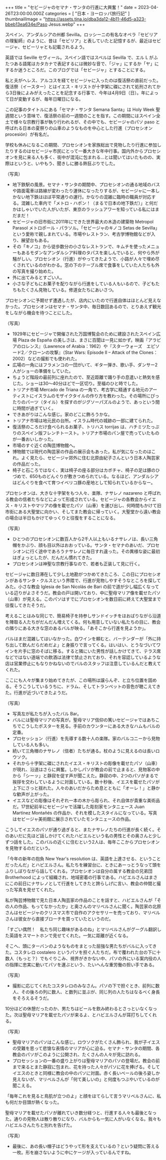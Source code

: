 +++
title = "セビージャのセマナ・サンタの行進に大興奮！"
date = 2023-04-26T23:00:00.000Z
categories = [ "日本・ヨーロッパ旅行記" ]
thumbnailImage = "https://assets.tina.io/dba3da12-4b11-46d5-a323-bbeb13ea634e/Paso Jesus.webp"
+++

スペイン、アンダルシアの州都 Sevilla。ロッシーニの有名なオペラ『セビリアの理髪師』のように、昔は「セビリア」と表していたと記憶するが、最近はセビージャ、セビーリャとも記載されるよう。

<!--more-->

英語では Seville セヴィール。スペイン語ではスペルは Sevilla で、エル L がふたつある語尾はカタカナで表記するには微妙な音で、「ジャ」にするか「ヤ」にするか迷うところだ。このブログでは「セビージャ」とすることにする。

私と夫がへレス、アルコスを経てセビージャに入ったのは復活祭の直前だった。復活祭（イースター）とはイエス・キリストが十字架に磔にされて処刑されてから3日後によみがえったことを記念する行事で、今年は4月9日（日）。年によって日が変動するが、毎年日曜日になる。

この記事のタイトルにある「セマナ・サンタ Semana Santa」は Holy Week 聖週間という意味で、復活祭の前の一週間のことを指す。この期間にはスペイン全土で様々な宗教行事が執り行われるが、その中でも、セビージャのパソ paso と呼ばれる日本の夏祭りの山車のようなものを中心とした行進（プロセシオン procesión）が有名だ。

学校も休みになるこの期間、プロセシオンを家族総出で見物したり行進に参加したりするのはセビージャ市民にとって一番大きな年中行事。国内外からプロセシオンを見に来る人も多く、街中が混沌に包まれる...とは聞いてはいたものの、実際はというと、いやもう、聞きしに勝る熱狂ぶりでした。

（写真）

* 地下鉄駅の風景。セマナ・サンタの期間中、プロセシオンの通る地域のバスや路面電車は路線が変わったり運休になったりするが、セビージャに一本しかない地下鉄はほぼ平常通りの運行。かなりの混雑に臨時の職員が対応する。混雑した車内で「メトロ・ハポン！（まるで日本の地下鉄だ）」と何だかはしゃいでいた人がいたが、東京のラッシュアワーを知っている私にはまだまだ！
* セビージャの旧市街に2011年にできた世界最大の木造の建築物 Metropol Parasol メトロポール・パラソル。「セビージャのキノコ Setas de Sevilla」という愛称で親しまれている。市場やレストラン、考古学博物館などが入り、展望台もある。
* その「キノコ」から徒歩数分の小さなレストランで、キムチを使ったメニューもあるモダンなアンダルシア料理のタパスを楽しんでいると、何やら外が騒がしい。プロセシオン（行進）がやってきたようで、小路が人々で埋め尽くされているのがわかる。窓の下のテーブル席で食事をしていた人たちも外の写真を撮り始めた。
* 外に出てみるとすごい人。
* 小さな子どもにお菓子を配りながら行進をしている人もいるので、子どもたちもたくさん見物している。修道女たちにあいさつ。

プロセシオンに予期せず遭遇したが、店内にいたので行進自体はほとんど見えなかった。プロセシオンはセマナ・サンタ中、毎日数回あるので、とりあえず観光をしながら機会を待つことにした。

（写真）

* 1929年にセビージャで開催された万国博覧会のために建設されたスペイン広場 Plaza de España の美しさは、まさに百聞は一見に如かず。映画『アラビアのロレンス』（Lawrence of Arabia：1962）や『スターウォーズ　エピソード2／クローンの攻撃』（Star Wars: Episode II – Attack of the Clones：2002）などの撮影でも使われた。
* 広場の一角にはフラメンコの一団がいて、ギター弾き、歌い手、ダンサー2人がショーの準備をしていた。
* ちょうど階段の最前列に座れたので、至近距離で踊り手の息遣いと熱気を感じた。ショーは30〜40分ほどで一区切り。至福のひと時でした。
* トリアナ市場 Mercado de Triana の一角で、考古学に精通する地元のアーティストにイスラムのモザイクタイルの作り方を教わった。その場所にぴったりのパーツ（タイル）を探すのがジグソーパズルのようで、あっという間に時間が過ぎていく。
* できあがりはこんな感じ。家のどこに飾ろうかな。
* トリアナ市場は地元民の台所。イスラム時代の城跡の一部に建てられた。
* 復活祭のころだけ食べられるお菓子、トリハス torrijas は、ハチミツたっぷりのスペイン版フレンチトースト。トリアナ市場のパン屋で売っていたものが一番おいしかった。
* 市場のすぐ近くの陶芸博物館へ。
* 博物館では現代の陶芸家の作品の展示会もあった。私が気になったのはこれ。よく見たら、セビージャ郊外に住む北原由紀子さんという日本人陶芸家の作品だった。
* 椅子と石ころではなく、実は椅子の座る部分はカボチャ、椅子の足は豚のひづめで、650ものどんぐりが敷きつめられている。なるほど、アンダルシアはどんぐりを食べて育つイベリコ豚の産地として知られているからなー。

プロセシオンは、大きな十字架をもつ人々、楽隊、ナサレノ nazareno と呼ばれる教会の信者たちなどによって形成されている。セビージャの各教会からイエス・キリストやマリアの像を載せたパソ（山車）を運び出し、何時間もかけて旧市街にある大聖堂に向かい、そしてまた教会に帰っていく。大聖堂から遠い教会の場合は半日もかけてゆっくりと往復をすることになる。

（写真）

* ひとつのプロセシオンに数百人から2千人以上もいるナサレノは、長い三角帽をかぶり、顔も目以外はおおっている。サンタ・セマナのあいだ、プロセシオンに行く途中であろうナサレノに毎日すれ違った。その異様な姿に最初はぎょっとしたが、だんだん慣れてきた。
* プロセシオンは神聖な宗教行事なので、若者も正装して見に行く。

セビージャに数日滞在して少し土地勘がつかめてきたころ、この日にプロセシオンがあるサンタ・クルスという界隈で、行進が見物しやすそうなところを探してみた。小さな教会 Iglesia de San Nicolás de Bari の前で道が少し幅広くなっている辺りがよさそうだ。教会の戸は開いており、中に聖母マリア像を載せたパソ（山車）が見える。このパソはすでにプロセシオンを数日前に終えて大聖堂まで往復してきたそうだ。

考えることはみな同じで、簡易椅子を持参しサンドイッチをほおばりながら沿道を陣取る人たちがだんだん増えてくる。何も用意していない私たちの目に、教会の隣りにある大きな窓のあるバルが映る。「あそこから行進を見ようか」。

バルはまだ混雑してはいなかった。白ワインを頼むと、バーテンダーが「外に持ち出して飲んだらだめだよ」と身振りで言ってくる。はいはい、とうなづいてワインを片手に窓のそばに移る。すると隣にいた男性が話しかけてきて、テラス席などではない道端での飲酒は法律で禁止されており、それを容認しているような店は営業停止にもなりかねないのでバルのスタッフは注意しているんだと教えてくれた。

ここにも人々が集まり始めてきたが、この場所は譲らんぞ、と立ち位置を固める。そうこうしているうちに、ドラム、そしてトランペットの音色が聴こえてきた。行進が近づいてきたようだ。

（写真）

* 写真左が私たちが入ったバル Bar。
* バルには聖母マリアの写真が。聖母マリア信仰の篤いセビージャではあちこちでこうしたポスターを見る。手前のカウンターにある大きなハムもバルの定番。
* プロセッション（行進）を先導する数十人の楽隊。家のバルコニーから見物している人も多い。
* 続いて三角帽のナサレノ（信者）たちが通る。杖のように見えるのは長いロウソク。
* それから十字架に磔にされたイエス・キリストの彫像を載せたパソ（山車）が現れ、沿道はさらに興奮。しかしパソが教会の前で止まると、見物客の中から「シーッ」と静寂を促す声が聞こえた。静寂の中、2つのパソがまるで挨拶を交わしているように対面している。数十秒後、イエスを載せたパソが上下にさっと揺れた。人々のあいだからため息とともに「オーレ！」と静かな歓声が上がった。
* イエスなどの彫像はそれぞれ一本の木から彫られ、それ自体が貴重な美術品だ。17世紀前半にセビージャで活躍した彫刻家モンタニェース Juan Martínez Montañés の作品か、それを模したスタイルになっている。写真はセビージャ美術館に展示されていたモンタニェースの作品。

こうしてイエスのパソが通り過ぎると、またナサレノたちの行進が長く続く。そのあいだに先ほど話しかけてくれたハビエルという名の男性とその奥さんと少しずつ話をした。このバルの近くに住むという2人は、毎年ここからプロセシオンを見物するのだという。

「今年の新年の抱負 New Year's resolution は、英語を上達させる、ということだったんだ」とハビエルさん。私たちを練習台に、ときにあーっとうなって頭をふりしぼりながら話してくれる。プロセシオンは自分の属する教会の兄弟団 Brotherhood によって組織され、地域密着の行事である。ハビエルさんはまさにこの前日にナサレノとして行進をしてきたと誇らしげに言い、教会の仲間と撮った写真を見せてくれた。

私が陶芸博物館で見た日本人陶芸家の作品のことを話すと、ハビエルさんが「その人の作品、もってなかったか」と奥さんのマリベルさんに聞く。陶芸家の北原さんはセビージャのクリスマス市で自作のアクセサリーを売っており、マリベルさんは彼女から直接ブローチを買っていたというのだ。

「すごい偶然！　私たち同じ趣味があるのね」とマリベルさんがグーグル翻訳した英語をスマートホンで見せてくれた。一気に距離が近くなる。

そこへ、頭にターバンのようなものをまとった屈強な男たちがバルに入ってきた。コスタレロ costalero というパソを担ぐ人たちだ。布で覆われた台の下に十数人（もっと？）でもぐりこみ、視界がきかない中、パソの外にいる案内役の人の指揮に忠実に動いてパソを運ぶという、たいへんな重労働の担い手である。

（写真）

* 撮影に応じてくれたコスタレロのみなさん。パソの下で担ぐとき、前列に数人、その後ろの列に数人、と数列に並ぶが、同じ列の人たちはなるべく身長をそろえるそうだ。

10分ほどの休憩だったのか、男たちはビールを飲み終わるとさっといなくなった。次は聖母マリアを載せたパソが来るよ、とハビエルさんが耳打ちしてくれる。

（写真）

* 聖母マリアのパソはこんな感じ。ロウソクがたくさん飾られ、我が子イエスの受難を思って悲愴な表情のマリアが心に迫る。セマナ・サンタの期間、各教会のパソがこのように公開され、たくさんの人々が見に訪れる。
* プロセッションの一番の盛り上がりは聖母マリアのパソの登場だ。教会の前まで来るとまた静寂に包まれ、花を持った人々がパソに花を捧げる。そしてイエスのときと同様に教会の中のパソに対面。赤く長いベールの後ろ姿しか見えないが、マリベルさんが「何て美しいの」と何度もつぶやいているのが聞こえる。

「毎年これを見ると鳥肌が立つのよ」と顔をほてらして言うマリベルさんに、私も何だか目頭が熱くなった。

聖母マリアを載せたパソが離れていき数分経つと、行進する人々も最後となった。通りの見物人は散り散りになり、バルからも一気に人がいなくなる。我々もハビエルさんたちと別れを告げた。

（写真）

* 最後に、あの長い帽子はどうやって形を支えているの？という疑問に答える一枚。形を崩さないように中にケージが入っているんですね。
